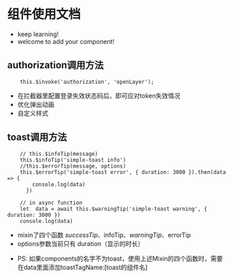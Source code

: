 
# 组件使用文档

* keep learning!
* welcome to add your component!

## authorization调用方法
```
    this.$invoke('authorization', 'openLayer');
```

* 在拦截器里配置登录失效状态码后，即可应对token失效情况
* 优化弹出动画
* 自定义样式


## toast调用方法
```
    // this.$infoTip(message)
    this.$infoTip('simple-toast info')
    //this.$errorTip(message, options)
    this.$errorTip('simple-toast error', { duration: 3000 }).then(data => {
        console.log(data)
      })
 
    // in async function
    let  data = await this.$warningTip('simple-toast warning', { duration: 3000 })
    console.log(data)
```
- mixin了四个函数 $successTip、$infoTip、$warningTip、$errorTip
- options参数当前只有 duration（显示的时长）

* PS: 如果components的名字不为toast，使用上述Mixin的四个函数时，需要在data里面添加toastTagName:[toast的组件名]
